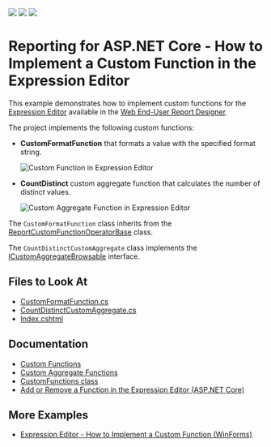 <!-- default badges list -->
![](https://img.shields.io/endpoint?url=https://codecentral.devexpress.com/api/v1/VersionRange/383863813/2023.2)
[![](https://img.shields.io/badge/Open_in_DevExpress_Support_Center-FF7200?style=flat-square&logo=DevExpress&logoColor=white)](https://supportcenter.devexpress.com/ticket/details/T1013155)
[![](https://img.shields.io/badge/📖_How_to_use_DevExpress_Examples-e9f6fc?style=flat-square)](https://docs.devexpress.com/GeneralInformation/403183)
<!-- default badges end -->
# Reporting for ASP.NET Core - How to Implement a Custom Function in the Expression Editor

This example demonstrates how to implement custom functions for the [Expression Editor](https://docs.devexpress.com/XtraReports/114059/web-reporting/gui/interface-elements/expression-editor) available in the [Web End-User Report Designer](https://docs.devexpress.com/XtraReports/119176/web-reporting/web-end-user-report-designer).

The project implements the following custom functions:

- **CustomFormatFunction** that formats a value with the specified format string.

	![Custom Function in Expression Editor](Images/customfunction.png)
- **CountDistinct** custom aggregate function that calculates the number of distinct values.

    ![Custom Aggregate Function in Expression Editor](Images/customaggregate.png)

The `CustomFormatFunction` class inherits from the [ReportCustomFunctionOperatorBase](https://docs.devexpress.com/XtraReports/DevExpress.XtraReports.Expressions.ReportCustomFunctionOperatorBase) class.

The `CountDistinctCustomAggregate` class implements the [ICustomAggregateBrowsable](https://docs.devexpress.com/CoreLibraries/DevExpress.Data.Filtering.ICustomAggregateBrowsable?v=22.1) interface.

## Files to Look At

- [CustomFormatFunction.cs](./CustomFunctionExample/CustomFunctions/CustomFormatFunction.cs)
- [CountDistinctCustomAggregate.cs](./CustomFunctionExample/CustomFunctions/CountDistinctCustomAggregate.cs)
- [Index.cshtml](./CustomFunctionExample/Views/Home/Designer.cshtml)

## Documentation

- [Custom Functions](https://docs.devexpress.com/XtraReports/403888)
- [Custom Aggregate Functions](https://docs.devexpress.com/XtraReports/403889)
- [CustomFunctions class](https://docs.devexpress.com/XtraReports/DevExpress.XtraReports.Expressions.CustomFunctions)
- [Add or Remove a Function in the Expression Editor (ASP.NET Core)](https://docs.devexpress.com/XtraReports/403261)

## More Examples

- [Expression Editor - How to Implement a Custom Function (WinForms)](https://github.com/DevExpress-Examples/Reporting_expression-editor-how-to-implement-a-custom-new-line-and-format-functions-t211298)
